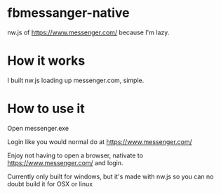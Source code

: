 # fbmessanger-native
nw.js of https://www.messenger.com/ because I'm lazy.

# How it works
I built nw.js loading up messenger.com, simple.

# How to use it
Open messenger.exe

Login like you would normal do at https://www.messenger.com/

Enjoy not having to open a browser, nativate to https://www.messenger.com/ and login.

Currently only built for windows, but it's made with nw.js so you can no doubt build it for OSX or linux
